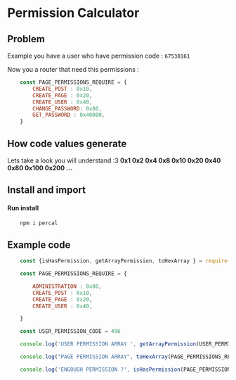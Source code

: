# Permission Calculator

## Problem

Example you have a user who have permission code : `67538161`

Now you a router that need this permissions :

```js
    const PAGE_PERMISSIONS_REQUIRE = {
        CREATE_POST : 0x10,
        CREATE_PAGE : 0x20,
        CREATE_USER : 0x40,
        CHANGE_PASSWORD: 0x80,
        GET_PASSWORD : 0x40000,
    }
```
## How code values generate

Lets take a look you will understand :3
**0x1 0x2 0x4 0x8 0x10 0x20 0x40 0x80 0x100 0x200 ...**

## Install and import

#### Run install 

```bash
    npm i percal
```

## Example code
```js
    const {isHasPermission, getArrayPermission, toHexArray } = require("../percal")

    const PAGE_PERMISSIONS_REQUIRE = {

        ADMINISTRATION : 0x80, 
        CREATE_POST : 0x10,
        CREATE_PAGE : 0x20,
        CREATE_USER : 0x40,

    }

    const USER_PERMISSION_CODE = 496

    console.log('USER PERMISSION ARRAY ', getArrayPermission(USER_PERMISSION_CODE))

    console.log("PAGE PERMISSION ARRAY", toHexArray(PAGE_PERMISSIONS_REQUIRE) )

    console.log('ENGOUGH PERMISSION ?', isHasPermission(PAGE_PERMISSIONS_REQUIRE , USER_PERMISSION_CODE ) )
```